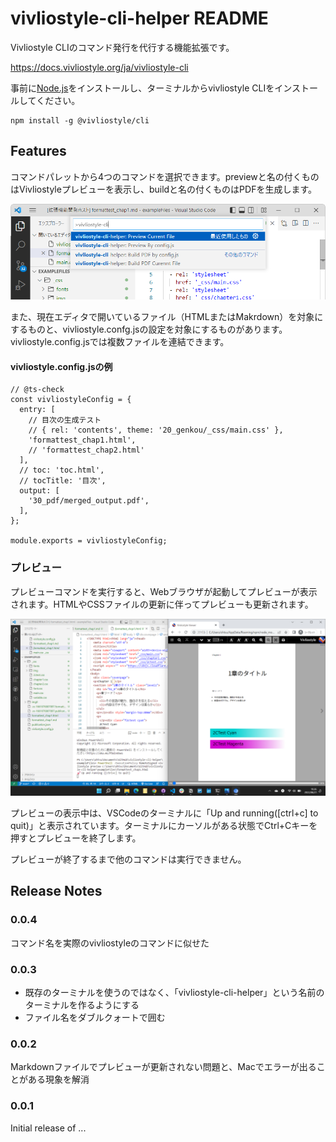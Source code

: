 # vivliostyle-cli-helper README
Vivliostyle CLIのコマンド発行を代行する機能拡張です。

https://docs.vivliostyle.org/ja/vivliostyle-cli

事前に[Node.js](https://nodejs.org/ja/)をインストールし、ターミナルからvivliostyle CLIをインストールしてください。

```
npm install -g @vivliostyle/cli
```

## Features
コマンドパレットから4つのコマンドを選択できます。previewと名の付くものはVivliostyleプレビューを表示し、buildと名の付くものはPDFを生成します。

![command pallet](docimg1.png)

また、現在エディタで開いているファイル（HTMLまたはMakrdown）を対象にするものと、vivliostyle.confg.jsの設定を対象にするものがあります。vivliostyle.config.jsでは複数ファイルを連結できます。

#### vivliostyle.config.jsの例
```
// @ts-check
const vivliostyleConfig = {
  entry: [
    // 目次の生成テスト
    // { rel: 'contents', theme: '20_genkou/_css/main.css' },
    'formattest_chap1.html',
    // 'formattest_chap2.html'
  ], 
  // toc: 'toc.html',
  // tocTitle: '目次',
  output: [
    '30_pdf/merged_output.pdf',
  ],
};

module.exports = vivliostyleConfig;
```

### プレビュー
プレビューコマンドを実行すると、Webブラウザが起動してプレビューが表示されます。HTMLやCSSファイルの更新に伴ってプレビューも更新されます。

![Preview](docimg2.png)

プレビューの表示中は、VSCodeのターミナルに「Up and running([ctrl+c] to quit)」と表示されています。ターミナルにカーソルがある状態でCtrl+Cキーを押すとプレビューを終了します。

プレビューが終了するまで他のコマンドは実行できません。

## Release Notes
### 0.0.4
コマンド名を実際のvivliostyleのコマンドに似せた

### 0.0.3
- 既存のターミナルを使うのではなく、「vivliostyle-cli-helper」という名前のターミナルを作るようにする
- ファイル名をダブルクォートで囲む

### 0.0.2
Markdownファイルでプレビューが更新されない問題と、Macでエラーが出ることがある現象を解消

### 0.0.1

Initial release of ...

